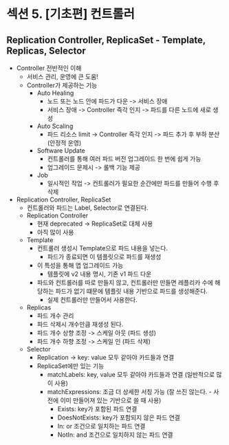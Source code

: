 # 섹션 5. [기초편] 컨트롤러

## Replication Controller, ReplicaSet - Template, Replicas, Selector
- Controller 전반적인 이해
  - 서비스 관리, 운영에 큰 도움!
  - Controller가 제공하는 기능
    - Auto Healing
      - 노드 또는 노드 안에 파드가 다운 -> 서비스 장애
      - 서비스 장애 -> Controller 즉각 인지 -> 파드를 다른 노드에 새로 생성
    - Auto Scaling
      - 파드 리소스 limit -> Controller 즉각 인지 -> 파드 추가 후 부하 분산 (안정적 운영)
    - Software Update
      - 컨트롤러를 통해 여러 파드 버전 업그레이드 한 번에 쉽게 가능
      - 업그레이드 문제시 -> 롤백 기능 제공
    - Job
      - 일시적인 작업 -> 컨트롤러가 필요한 순간에만 파드를 만들어 수행 후 삭제
- Replication Controller, ReplicaSet
  - 컨트롤러와 파드는 Label, Selector로 연결된다.
  - Replication Controller
    - 현재 deprecated -> ReplicaSet로 대체 사용
    - 아직 많이 사용
  - Template
    - 컨트롤러 생성시 Template으로 파드 내용을 넣는다.
      - 파드가 종료되면 이 템플릿으로 파드를 재생성
    - 이 특성을 통해 앱 업그레이드 가능 
      - 템플릿에 v2 내용 명시, 기존 v1 파드 다운
    - 파드와 컨트롤러를 따로 만들지 않고, 컨트롤러만 만들면 레플리카 수에 해당하는 파드가 없기 떄문에 템플릿 내용 기반으로 파드를 생성해준다.
      - 실제 컨트롤러만 만들어서 사용한다.
  - Replicas
    - 파드 개수 관리
    - 파드 삭제시 개수만큼 재생성 된다.
    - 파드 개수 상향 조정 -> 스케일 아웃 (파드 생성)
    - 파드 개수 하향 조정 -> 스케일 인 (파드 삭제)
  - Selector
    - Replication -> key: value 모두 같아야 카드들과 연결
    - ReplicaSet에만 있는 기능
      - matchLabels: key, value 모두 같아야 카드들과 연결 (일반적으로 많이 사용)
      - matchExpressions: 조금 더 상세한 서칭 가능 (잘 쓰진 않는다. - 사전에 이미 만들어져 있는 기반으로 쓸 때 사용)
        - Exists: key가 포함된 파드 연결
        - DoesNotExists: key가 포함되지 않은 파드 연결
        - In: or 조건으로 일치하는 파드 연결
        - NotIn: and 조건으로 일치하지 않는 파드 연결